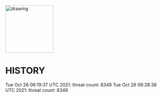 <img src="https://gnxsecurity.com/gnx-round.jpeg" alt="drawing" width="150"/>

# HISTORY
Tue Oct 26 06:19:37 UTC 2021: threat count: 8348
Tue Oct 26 06:28:36 UTC 2021: threat count: 8349<br>
